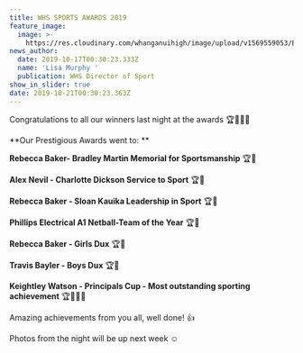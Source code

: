 ```yaml
---
title: WHS SPORTS AWARDS 2019
feature_image:
  image: >-
    https://res.cloudinary.com/whanganuihigh/image/upload/v1569559053/Events/Sports-1.jpg
news_author:
  date: 2019-10-17T00:30:23.333Z
  name: 'Lisa Murphy '
  publication: WHS Director of Sport
show_in_slider: true
date: 2019-10-21T00:30:23.363Z
---
```

Congratulations to all our winners last night at the awards 🏆🥇🎉🎉

**Our Prestigious Awards went to:**

**Rebecca Baker- Bradley Martin Memorial for Sportsmanship** 🏆🥇

**Alex Nevil - Charlotte Dickson Service to Sport** 🏆🥇

**Rebecca Baker - Sloan Kauika Leadership in Sport** 🏆🥇

**Phillips Electrical A1 Netball-Team of the Year** 🏆🥇

**Rebecca Baker - Girls Dux** 🏆🥇

**Travis Bayler - Boys Dux** 🏆🥇

**Keightley Watson - Principals Cup - Most outstanding sporting achievement** 🏆🥇💪🏻

Amazing achievements from you all, well done! 👍

Photos from the night will be up next week ☺️
